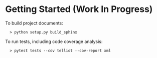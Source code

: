 # Getting Started (Work In Progress)



To build project documents:

      > python setup.py build_sphinx

To run tests, including code coverage analysis:

      > pytest tests --cov telliot --cov-report xml


